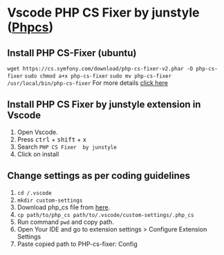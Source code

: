 # Vscode PHP CS Fixer by junstyle ([Phpcs](https://github.com/junstyle/vscode-php-cs-fixer))

## Install PHP CS-Fixer (ubuntu)
`wget https://cs.symfony.com/download/php-cs-fixer-v2.phar -O php-cs-fixer`
`sudo chmod a+x php-cs-fixer`
`sudo mv php-cs-fixer /usr/local/bin/php-cs-fixer`
For more details [click here](https://github.com/FriendsOfPHP/PHP-CS-Fixer)

## Install PHP CS Fixer by junstyle extension in Vscode
1. Open Vscode.
2. Press <kbd>ctrl</kbd> + <kbd>shift</kbd> + <kbd>x</kbd>
3. Search  `PHP CS Fixer  by junstyle`
4. Click on install

## Change settings as per coding guidelines
1. `cd /.vscode`
2. `mkdir custom-settings`
3. Download php_cs file from [here](https://github.com/sahilgupta-ucreate/php-vscode-rules/blob/master/php_cs).
4. `cp path/to/php_cs path/to/.vscode/custom-settings/.php_cs`
5. Run command `pwd` and copy path.
6. Open Your IDE and go to extension settings > Configure Extension Settings
7. Paste copied path to PHP-cs-fixer: Config
